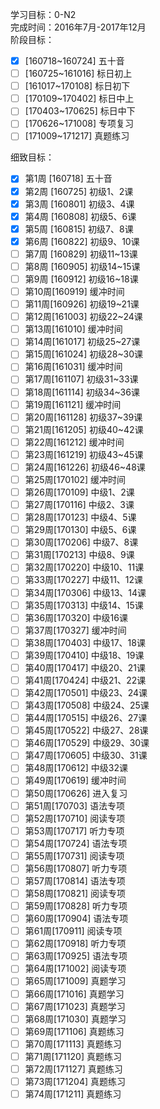学习目标：0-N2  
完成时间：2016年7月-2017年12月  
阶段目标：

* [x] [160718~160724]  五十音
* [ ] [160725~161016]  标日初上
* [ ] [161017~170108]  标日初下
* [ ] [170109~170402]  标日中上
* [ ] [170403~170625]  标日中下
* [ ] [170626~171008]  专项复习
* [ ] [171009~171217]  真题练习

细致目标：
 
* [x] 第1周 [160718]	五十音
* [x] 第2周 [160725]	初级1、2课
* [x] 第3周 [160801]	初级3、4课
* [x] 第4周 [160808]	初级5、6课
* [x] 第5周 [160815]	初级7、8课
* [x] 第6周 [160822]	初级9、10课
* [ ] 第7周 [160829]	初级11~13课
* [ ] 第8周 [160905]	初级14~15课
* [ ] 第9周 [160912]	初级16~18课
* [ ] 第10周[160919]	缓冲时间
* [ ] 第11周[160926]	初级19~21课
* [ ] 第12周[161003]	初级22~24课
* [ ] 第13周[161010]	缓冲时间
* [ ] 第14周[161017]	初级25~27课
* [ ] 第15周[161024]	初级28~30课
* [ ] 第16周[161031]	缓冲时间
* [ ] 第17周[161107]	初级31~33课
* [ ] 第18周[161114]	初级34~36课
* [ ] 第19周[161121]	缓冲时间
* [ ] 第20周[161128]	初级37~39课
* [ ] 第21周[161205]	初级40~42课
* [ ] 第22周[161212]	缓冲时间
* [ ] 第23周[161219]	初级43~45课
* [ ] 第24周[161226]	初级46~48课
* [ ] 第25周[170102]	缓冲时间
* [ ] 第26周[170109]	中级1、2课
* [ ] 第27周[170116]	中级2、3课
* [ ] 第28周[170123]	中级4、5课
* [ ] 第29周[170130]	中级5、6课
* [ ] 第30周[170206]	中级7、8课
* [ ] 第31周[170213]	中级8、9课
* [ ] 第32周[170220]	中级10、11课
* [ ] 第33周[170227]	中级11、12课
* [ ] 第34周[170306]	中级13、14课
* [ ] 第35周[170313]	中级14、15课
* [ ] 第36周[170320]	中级16课
* [ ] 第37周[170327]	缓冲时间
* [ ] 第38周[170403]	中级17、18课
* [ ] 第39周[170410]	中级18、19课
* [ ] 第40周[170417]	中级20、21课
* [ ] 第41周[170424]	中级21、22课
* [ ] 第42周[170501]	中级23、24课
* [ ] 第43周[170508]	中级24、25课
* [ ] 第44周[170515]	中级26、27课
* [ ] 第45周[170522]	中级27、28课
* [ ] 第46周[170529]	中级29、30课
* [ ] 第47周[170605]	中级30、31课
* [ ] 第48周[170612]	中级32课    
* [ ] 第49周[170619]	缓冲时间
* [ ] 第50周[170626]	进入复习
* [ ] 第51周[170703]	语法专项
* [ ] 第52周[170710]	阅读专项
* [ ] 第53周[170717]	听力专项
* [ ] 第54周[170724]	语法专项
* [ ] 第55周[170731]	阅读专项
* [ ] 第56周[170807]	听力专项
* [ ] 第57周[170814]	语法专项
* [ ] 第58周[170821]	阅读专项
* [ ] 第59周[170828]	听力专项
* [ ] 第60周[170904]	语法专项
* [ ] 第61周[170911]	阅读专项
* [ ] 第62周[170918]	听力专项
* [ ] 第63周[170925]	语法专项
* [ ] 第64周[171002]	阅读专项
* [ ] 第65周[171009]	真题学习
* [ ] 第66周[171016]	真题学习
* [ ] 第67周[171023]	真题学习
* [ ] 第68周[171030]	真题学习
* [ ] 第69周[171106]	真题练习
* [ ] 第70周[171113]	真题练习
* [ ] 第71周[171120]	真题练习
* [ ] 第72周[171127]	真题练习
* [ ] 第73周[171204]	真题练习
* [ ] 第74周[171211]	真题练习

